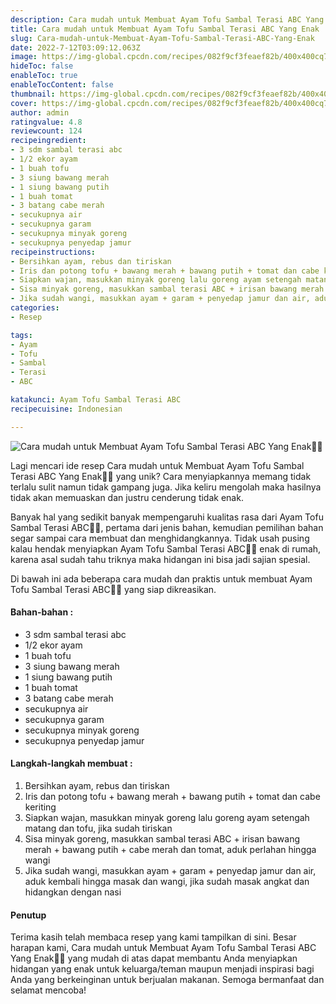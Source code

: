 ```yaml
---
description: Cara mudah untuk Membuat Ayam Tofu Sambal Terasi ABC Yang Enak"
title: Cara mudah untuk Membuat Ayam Tofu Sambal Terasi ABC Yang Enak
slug: Cara-mudah-untuk-Membuat-Ayam-Tofu-Sambal-Terasi-ABC-Yang-Enak
date: 2022-7-12T03:09:12.063Z
image: https://img-global.cpcdn.com/recipes/082f9cf3feaef82b/400x400cq70/photo.jpg
hideToc: false
enableToc: true
enableTocContent: false
thumbnail: https://img-global.cpcdn.com/recipes/082f9cf3feaef82b/400x400cq70/photo.jpg
cover: https://img-global.cpcdn.com/recipes/082f9cf3feaef82b/400x400cq70/photo.jpg
author: admin
ratingvalue: 4.8
reviewcount: 124
recipeingredient:
- 3 sdm sambal terasi abc
- 1/2 ekor ayam
- 1 buah tofu
- 3 siung bawang merah
- 1 siung bawang putih
- 1 buah tomat
- 3 batang cabe merah
- secukupnya air
- secukupnya garam
- secukupnya minyak goreng
- secukupnya penyedap jamur
recipeinstructions:
- Bersihkan ayam, rebus dan tiriskan
- Iris dan potong tofu + bawang merah + bawang putih + tomat dan cabe keriting
- Siapkan wajan, masukkan minyak goreng lalu goreng ayam setengah matang dan tofu, jika sudah tiriskan
- Sisa minyak goreng, masukkan sambal terasi ABC + irisan bawang merah + bawang putih + cabe merah dan tomat, aduk perlahan hingga wangi
- Jika sudah wangi, masukkan ayam + garam + penyedap jamur dan air, aduk kembali hingga masak dan wangi, jika sudah masak angkat dan hidangkan dengan nasi
categories:
- Resep

tags:
- Ayam
- Tofu
- Sambal
- Terasi
- ABC

katakunci: Ayam Tofu Sambal Terasi ABC
recipecuisine: Indonesian

---
```


![Cara mudah untuk Membuat Ayam Tofu Sambal Terasi ABC Yang Enak👩‍🍳](https://img-global.cpcdn.com/recipes/082f9cf3feaef82b/400x400cq70/photo.jpg)

Lagi mencari ide resep Cara mudah untuk Membuat Ayam Tofu Sambal Terasi ABC Yang Enak👩‍🍳 yang unik? Cara menyiapkannya memang tidak terlalu sulit namun tidak gampang juga. Jika keliru mengolah maka hasilnya tidak akan memuaskan dan justru cenderung tidak enak.

Banyak hal yang sedikit banyak mempengaruhi kualitas rasa dari Ayam Tofu Sambal Terasi ABC👩‍🍳, pertama dari jenis bahan, kemudian pemilihan bahan segar sampai cara membuat dan menghidangkannya. Tidak usah pusing kalau hendak menyiapkan Ayam Tofu Sambal Terasi ABC👩‍🍳 enak di rumah, karena asal sudah tahu triknya maka hidangan ini bisa jadi sajian spesial.

Di bawah ini ada beberapa cara mudah dan praktis untuk membuat Ayam Tofu Sambal Terasi ABC👩‍🍳 yang siap dikreasikan.

<!--inarticleads1-->

#### Bahan-bahan :

- 3 sdm sambal terasi abc
- 1/2 ekor ayam
- 1 buah tofu
- 3 siung bawang merah
- 1 siung bawang putih
- 1 buah tomat
- 3 batang cabe merah
- secukupnya air
- secukupnya garam
- secukupnya minyak goreng
- secukupnya penyedap jamur

<!--inarticleads2-->

#### Langkah-langkah membuat :

1. Bersihkan ayam, rebus dan tiriskan
1. Iris dan potong tofu + bawang merah + bawang putih + tomat dan cabe keriting
1. Siapkan wajan, masukkan minyak goreng lalu goreng ayam setengah matang dan tofu, jika sudah tiriskan
1. Sisa minyak goreng, masukkan sambal terasi ABC + irisan bawang merah + bawang putih + cabe merah dan tomat, aduk perlahan hingga wangi
1. Jika sudah wangi, masukkan ayam + garam + penyedap jamur dan air, aduk kembali hingga masak dan wangi, jika sudah masak angkat dan hidangkan dengan nasi

#### Penutup

Terima kasih telah membaca resep yang kami tampilkan di sini. Besar harapan kami, Cara mudah untuk Membuat Ayam Tofu Sambal Terasi ABC Yang Enak👩‍🍳 yang mudah di atas dapat membantu Anda menyiapkan hidangan yang enak untuk keluarga/teman maupun menjadi inspirasi bagi Anda yang berkeinginan untuk berjualan makanan. Semoga bermanfaat dan selamat mencoba!